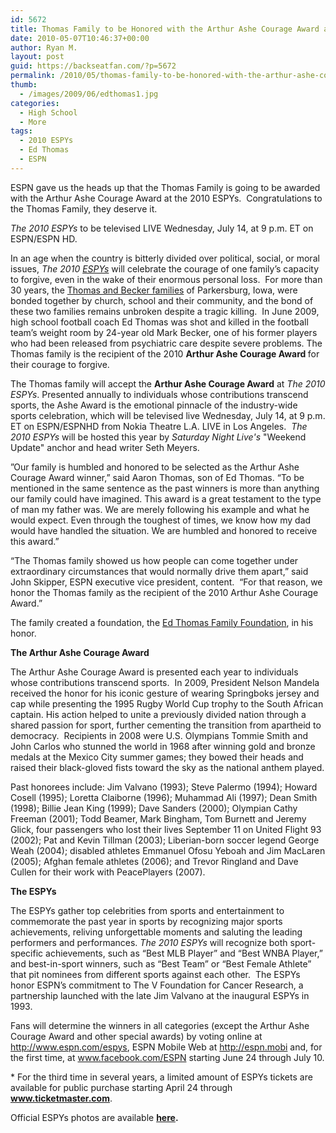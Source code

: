 ```yaml
---
id: 5672
title: Thomas Family to be Honored with the Arthur Ashe Courage Award at The 2010 ESPYs
date: 2010-05-07T10:46:37+00:00
author: Ryan M.
layout: post
guid: https://backseatfan.com/?p=5672
permalink: /2010/05/thomas-family-to-be-honored-with-the-arthur-ashe-courage-award-at-the-2010-espys/
thumb:
  - /images/2009/06/edthomas1.jpg
categories:
  - High School
  - More
tags:
  - 2010 ESPYs
  - Ed Thomas
  - ESPN
---
```


<div class="entry">
  <p>
    ESPN gave us the heads up that the Thomas Family is going to be awarded with the Arthur Ashe Courage Award at the 2010 ESPYs.  Congratulations to the Thomas Family, they deserve it.
  </p>

  <p>
    <em>The 2010 ESPYs </em>to be<em> </em>televised LIVE Wednesday, July 14, at 9 p.m. ET on ESPN/ESPN HD.
  </p>

  <p>
    In an age when the country is bitterly divided over political, social, or moral issues, <em>The 2010 </em><em><a title="http://www.espys.tv/" href="http://www.espys.tv/" target="_blank">ESPYs</a></em><em> </em>will celebrate the courage of one family’s capacity to forgive, even in the wake of their enormous personal loss.  For more than 30 years, the <a title="http://espn.go.com/video/clip?id=5082690&categoryid=3060647" href="http://espn.go.com/video/clip?id=5082690&categoryid=3060647" target="_blank">Thomas and Becker families</a> of Parkersburg, Iowa, were bonded together by church, school and their community, and the bond of these two families remains unbroken despite a tragic killing.  In June 2009, high school football coach Ed Thomas was shot and killed in the football team’s weight room by 24-year old Mark Becker, one of his former players who had been released from psychiatric care despite severe problems. The Thomas family is the recipient of the 2010 <strong>Arthur Ashe Courage Award </strong>for their courage to forgive.
  </p>

  <p>
    The Thomas family will accept the <strong>Arthur Ashe Courage Award</strong> at <em>The 2010 ESPYs</em>. <em> </em>Presented annually to individuals whose contributions transcend sports, the Ashe Award is the emotional pinnacle of the industry-wide sports celebration, which will be televised live Wednesday, July 14, at 9 p.m. ET on ESPN/ESPNHD from Nokia Theatre L.A. LIVE in Los Angeles.  <em>The 2010 ESPYs</em> will be hosted this year by <em>Saturday Night Live's</em> "Weekend Update" anchor and head writer Seth Meyers.
  </p>

  <p>
    ”Our family is humbled and honored to be selected as the Arthur Ashe Courage Award winner,” said Aaron Thomas, son of Ed Thomas. “To be mentioned in the same sentence as the past winners is more than anything our family could have imagined. This award is a great testament to the type of man my father was. We are merely following his example and what he would expect. Even through the toughest of times, we know how my dad would have handled the situation. We are humbled and honored to receive this award.”
  </p>

  <p>
    “The Thomas family showed us how people can come together under extraordinary circumstances that would normally drive them apart,” said John Skipper, ESPN executive vice president, content.  “For that reason, we honor the Thomas family as the recipient of the 2010 Arthur Ashe Courage Award.”
  </p>

  <p>
    The family created a foundation, the <a title="http://www.edthomasfamilyfoundation.org/" href="http://www.edthomasfamilyfoundation.org/" target="_blank">Ed Thomas Family Foundation</a>, in his honor.
  </p>

  <p>
    <strong> </strong>
  </p>

  <p>
    <strong>The Arthur Ashe Courage Award</strong>
  </p>

  <p>
    The Arthur Ashe Courage Award is presented each year to individuals whose contributions transcend sports.  In 2009, President Nelson Mandela received the honor for his iconic gesture of wearing Springboks jersey and cap while presenting the 1995 Rugby World Cup trophy to the South African captain. His action helped to unite a previously divided nation through a shared passion for sport, further cementing the transition from apartheid to democracy.  Recipients in 2008 were U.S. Olympians Tommie Smith and John Carlos who stunned the world in 1968 after winning gold and bronze medals at the Mexico City summer games; they bowed their heads and raised their black-gloved fists toward the sky as the national anthem played.
  </p>

  <p>
    Past honorees include: Jim Valvano (1993); Steve Palermo (1994); Howard Cosell (1995); Loretta Claiborne (1996); Muhammad Ali (1997); Dean Smith (1998); Billie Jean King (1999); Dave Sanders (2000); Olympian Cathy Freeman (2001); Todd Beamer, Mark Bingham, Tom Burnett and Jeremy Glick, four passengers who lost their lives September 11 on United Flight 93 (2002); Pat and Kevin Tillman (2003); Liberian-born soccer legend George Weah (2004); disabled athletes Emmanuel Ofosu Yeboah and Jim MacLaren (2005); Afghan female athletes (2006); and Trevor Ringland and Dave Cullen for their work with PeacePlayers (2007).
  </p>

  <p>
    <strong>The ESPYs</strong>
  </p>

  <p>
    The ESPYs gather top celebrities from sports and entertainment to commemorate the past year in sports by recognizing major sports achievements, reliving unforgettable moments and saluting the leading performers and performances. <em>The 2010 ESPYs</em> will recognize both sport-specific achievements, such as “Best MLB Player” and “Best WNBA Player,” and best-in-sport winners, such as “Best Team” or “Best Female Athlete” that pit nominees from different sports against each other.  The ESPYs honor ESPN’s commitment to The V Foundation for Cancer Research, a partnership launched with the late Jim Valvano at the inaugural ESPYs in 1993.
  </p>

  <p>
    Fans will determine the winners in all categories (except the Arthur Ashe Courage Award and other special awards) by voting online at <a title="http://www.espn.com/espys" href="http://www.espn.com/espys" target="_blank">http://www.espn.com/espys</a>, ESPN Mobile Web at <a title="http://espn.mobi/" href="http://espn.mobi/" target="_blank">http://espn.mobi</a> and, for the first time, at <a title="http://www.facebook.com/ESPN" href="http://www.facebook.com/ESPN" target="_blank">www.facebook.com/ESPN</a> starting June 24 through July 10.
  </p>

  <p>
    * For the third time in several years, a limited amount of ESPYs tickets are available for public purchase starting April 24 through <a title="http://www.ticketmaster.com/" href="http://www.ticketmaster.com/" target="_blank"><strong title="http://www.ticketmaster.com/">www.ticketmaster.com</strong></a>.
  </p>

  <p>
    Official ESPYs photos are available <strong><a title="http://espnmediazone3.com/rs/?c=879&k=cb9c875c98" href="http://espnmediazone3.com/rs/?c=879&k=cb9c875c98" target="_blank">here</a>.</strong>
  </p>
</div>
